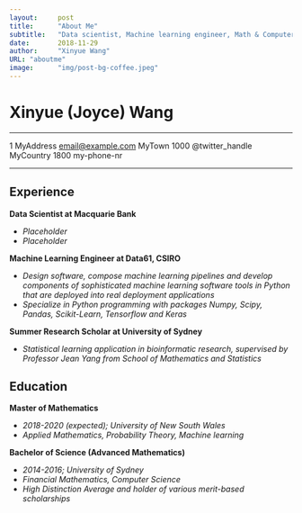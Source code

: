 ```yaml
---
layout:     post
title:      "About Me"
subtitle:   "Data scientist, Machine learning engineer, Math & Computer Science"
date:       2018-11-29
author:     "Xinyue Wang"
URL: "aboutme"
image:      "img/post-bg-coffee.jpeg"
---
```


Xinyue (Joyce) Wang
============

-------------------     ----------------------------
1 MyAddress                        email@example.com
MyTown 1000                          @twitter_handle
MyCountry                           1800 my-phone-nr
-------------------     ----------------------------

Experience
----------

**Data Scientist at Macquarie Bank**

* *Placeholder*
* *Placeholder*

**Machine Learning Engineer at Data61, CSIRO**

* *Design software, compose machine learning pipelines and develop components of sophisticated machine learning software tools in Python that are deployed into real deployment applications*
* *Specialize in Python programming with packages Numpy, Scipy, Pandas, Scikit-Learn, Tensorflow and Keras*

**Summer Research Scholar at University of Sydney**

* *Statistical learning application in bioinformatic research, supervised by Professor Jean Yang from School of Mathematics and Statistics*


Education
---------

**Master of Mathematics**

* *2018-2020 (expected); University of New South Wales*
* *Applied Mathematics, Probability Theory, Machine learning*

**Bachelor of Science (Advanced Mathematics)**

* *2014-2016; University of Sydney*
*  *Financial Mathematics, Computer Science*
*  *High Distinction Average and holder of various merit-based scholarships*


<!--
# Experience

* Data Scientist at Macquarie Bank (Jan 2019 - Present)

* Machine Learning Engineer at CSIRO Data61 (Feb 2017 - Dec 2018)
  * Design software, compose machine learning pipelines and develop components of sophisticated machine learning software tools in Python that are deployed into real deployment applications
  * Specialize in Python programming with packages Numpy, Scipy, Pandas, Scikit-Learn, Tensorflow and Keras

* Summer Scholar at CSIRO Data61 (Nov 2016 - Feb 2017)
  * Geographical application of machine learning with lasso regression and special K-fold validation which leads to a high quality academic journal on ***Geochemistry, Geophysics, Geosystems*** with impact factor 2.98

* Summer Research Intern at University of Sydney (Dec 2015 - Feb 2016)
  * Statistical learning application in bioinformatic research, supervised by Professor Jean Yang from School of Mathematics and Statistics
  * Design and implementation of an interactive visualization tool using R Shiny for survival analysis of Melanoma patients
  * The work leads to a high quality academic journal on ***Journal of Investigative Dermatology*** with an impact factor of 6.448 as in 2017.

# Education

* Bachelor of Science (Advanced Mathematics) from University of Sydney
  * Major in Computer Science and Mathematics \& Statistics
  * High Distinction Average and holder of various merit-based scholarships

* Master of Mathematics
  * University of New South Wales
  * Applied Mathematics -->
